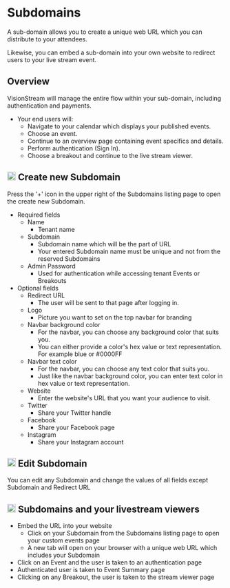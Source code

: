 # Subdomains

A sub-domain allows you to create a unique web URL which you can distribute to your attendees.

Likewise, you can embed a sub-domain into your own website to redirect users to your live stream event.

## Overview

VisionStream will manage the entire flow within your sub-domain, including authentication and payments.

* Your end users will:
  - Navigate to your calendar which displays your published events.
  - Choose an event.
  - Continue to an overview page containing event specifics and details.
  - Perform authentication (Sign In).
  - Choose a breakout and continue to the live stream viewer.

## <img src="https://raw.githubusercontent.com/FortAwesome/Font-Awesome/6.x/svgs/solid/plus.svg" width="20" height="20"> Create new Subdomain

Press the '+' icon in the upper right of the Subdomains listing page to open the create new Subdomain.

* Required fields
    - Name
        - Tenant name
    - Subdomain
        - Subdomain name which will be the part of URL
        - Your entered Subdomain name must be unique and not from the reserved Subdomains
    - Admin Password
        - Used for authentication while accessing tenant Events or Breakouts
* Optional fields
    - Redirect URL
        - The user will be sent to that page after logging in.
    - Logo
        - Picture you want to set on the top navbar for branding
    - Navbar background color
        - For the navbar, you can choose any background color that suits you.
        - You can either provide a color's hex value or text representation. For example blue or #0000FF
    - Navbar text color
        - For the navbar, you can choose any text color that suits you.
        - Just like the navbar background color, you can enter text color in hex value or text representation.
    - Website
        - Enter the website's URL that you want your audience to visit.
    - Twitter
        - Share your Twitter handle
    - Facebook
        - Share your Facebook page
    - Instagram
        - Share your Instagram account

## <img src="https://raw.githubusercontent.com/FortAwesome/Font-Awesome/6.x/svgs/solid/pen-to-square.svg" width="20" height="20"> Edit Subdomain

You can edit any Subdomain and change the values of all fields except Subdomain and Redirect URL

## <img src="https://raw.githubusercontent.com/FortAwesome/Font-Awesome/6.x/svgs/solid/rocket.svg" width="20" height="20"> Subdomains and your livestream viewers

* Embed the URL into your website
    - Click on your Subdomain from the Subdomains listing page to open your custom events page
    - A new tab will open on your browser with a unique web URL which includes your Subdomain
* Click on an Event and the user is taken to an authentication page
* Authenticated user is taken to Event Summary page
* Clicking on any Breakout, the user is taken to the stream viewer page
